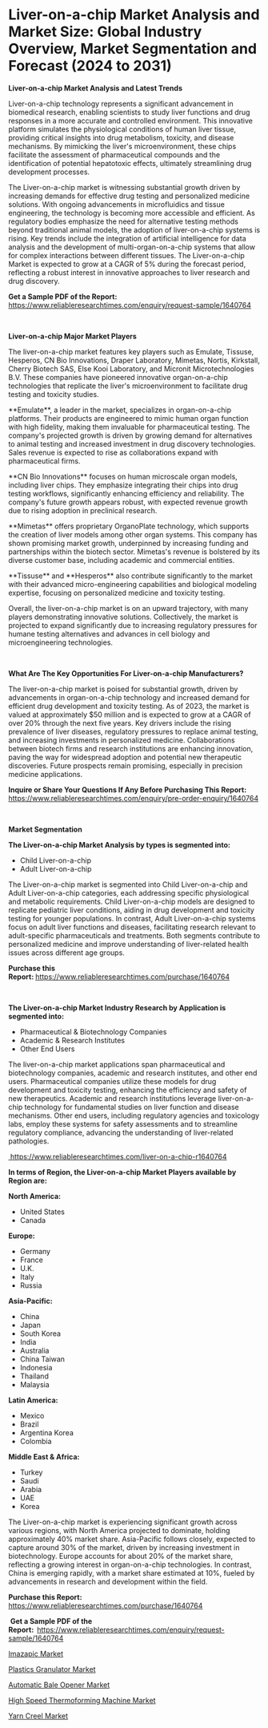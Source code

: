 <p><h1>Liver-on-a-chip Market Analysis and Market Size: Global Industry Overview, Market Segmentation and Forecast (2024 to 2031)</h1></p><p><strong>Liver-on-a-chip Market Analysis and Latest Trends</strong></p>
<p><p>Liver-on-a-chip technology represents a significant advancement in biomedical research, enabling scientists to study liver functions and drug responses in a more accurate and controlled environment. This innovative platform simulates the physiological conditions of human liver tissue, providing critical insights into drug metabolism, toxicity, and disease mechanisms. By mimicking the liver's microenvironment, these chips facilitate the assessment of pharmaceutical compounds and the identification of potential hepatotoxic effects, ultimately streamlining drug development processes.</p><p>The Liver-on-a-chip market is witnessing substantial growth driven by increasing demands for effective drug testing and personalized medicine solutions. With ongoing advancements in microfluidics and tissue engineering, the technology is becoming more accessible and efficient. As regulatory bodies emphasize the need for alternative testing methods beyond traditional animal models, the adoption of liver-on-a-chip systems is rising. Key trends include the integration of artificial intelligence for data analysis and the development of multi-organ-on-a-chip systems that allow for complex interactions between different tissues. The Liver-on-a-chip Market is expected to grow at a CAGR of 5% during the forecast period, reflecting a robust interest in innovative approaches to liver research and drug discovery.</p></p>
<p><strong>Get a Sample PDF of the Report:&nbsp;</strong> <a href="https://www.reliableresearchtimes.com/enquiry/request-sample/1640764?utm_campaign=1940&utm_medium=2&utm_source=Github&utm_content=ia&utm_term=27122024&utm_id=liver-on-a-chip">https://www.reliableresearchtimes.com/enquiry/request-sample/1640764</a></p>
<p>&nbsp;</p>
<p><strong>Liver-on-a-chip Major Market Players</strong></p>
<p><p>The liver-on-a-chip market features key players such as Emulate, Tissuse, Hesperos, CN Bio Innovations, Draper Laboratory, Mimetas, Nortis, Kirkstall, Cherry Biotech SAS, Else Kooi Laboratory, and Micronit Microtechnologies B.V. These companies have pioneered innovative organ-on-a-chip technologies that replicate the liver's microenvironment to facilitate drug testing and toxicity studies.</p><p>**Emulate**, a leader in the market, specializes in organ-on-a-chip platforms. Their products are engineered to mimic human organ function with high fidelity, making them invaluable for pharmaceutical testing. The company's projected growth is driven by growing demand for alternatives to animal testing and increased investment in drug discovery technologies. Sales revenue is expected to rise as collaborations expand with pharmaceutical firms.</p><p>**CN Bio Innovations** focuses on human microscale organ models, including liver chips. They emphasize integrating their chips into drug testing workflows, significantly enhancing efficiency and reliability. The company's future growth appears robust, with expected revenue growth due to rising adoption in preclinical research.</p><p>**Mimetas** offers proprietary OrganoPlate technology, which supports the creation of liver models among other organ systems. This company has shown promising market growth, underpinned by increasing funding and partnerships within the biotech sector. Mimetas's revenue is bolstered by its diverse customer base, including academic and commercial entities.</p><p>**Tissuse** and **Hesperos** also contribute significantly to the market with their advanced micro-engineering capabilities and biological modeling expertise, focusing on personalized medicine and toxicity testing.</p><p>Overall, the liver-on-a-chip market is on an upward trajectory, with many players demonstrating innovative solutions. Collectively, the market is projected to expand significantly due to increasing regulatory pressures for humane testing alternatives and advances in cell biology and microengineering technologies.</p></p>
<p>&nbsp;</p>
<p><strong>What Are The Key Opportunities For Liver-on-a-chip Manufacturers?</strong></p>
<p><p>The liver-on-a-chip market is poised for substantial growth, driven by advancements in organ-on-a-chip technology and increased demand for efficient drug development and toxicity testing. As of 2023, the market is valued at approximately $50 million and is expected to grow at a CAGR of over 20% through the next five years. Key drivers include the rising prevalence of liver diseases, regulatory pressures to replace animal testing, and increasing investments in personalized medicine. Collaborations between biotech firms and research institutions are enhancing innovation, paving the way for widespread adoption and potential new therapeutic discoveries. Future prospects remain promising, especially in precision medicine applications.</p></p>
<p><strong>Inquire or Share Your Questions If Any Before Purchasing This Report:</strong> <a href="https://www.reliableresearchtimes.com/enquiry/pre-order-enquiry/1640764?utm_campaign=1940&utm_medium=2&utm_source=Github&utm_content=ia&utm_term=27122024&utm_id=liver-on-a-chip">https://www.reliableresearchtimes.com/enquiry/pre-order-enquiry/1640764</a></p>
<p>&nbsp;</p>
<p><strong>Market Segmentation</strong></p>
<p><strong>The Liver-on-a-chip Market Analysis by types is segmented into:</strong></p>
<p><ul><li>Child Liver-on-a-chip</li><li>Adult Liver-on-a-chip</li></ul></p>
<p><p>The Liver-on-a-chip market is segmented into Child Liver-on-a-chip and Adult Liver-on-a-chip categories, each addressing specific physiological and metabolic requirements. Child Liver-on-a-chip models are designed to replicate pediatric liver conditions, aiding in drug development and toxicity testing for younger populations. In contrast, Adult Liver-on-a-chip systems focus on adult liver functions and diseases, facilitating research relevant to adult-specific pharmaceuticals and treatments. Both segments contribute to personalized medicine and improve understanding of liver-related health issues across different age groups.</p></p>
<p><strong>Purchase this Report:&nbsp;</strong><a href="https://www.reliableresearchtimes.com/purchase/1640764?utm_campaign=1940&utm_medium=2&utm_source=Github&utm_content=ia&utm_term=27122024&utm_id=liver-on-a-chip">https://www.reliableresearchtimes.com/purchase/1640764</a></p>
<p>&nbsp;</p>
<p><strong>The Liver-on-a-chip Market Industry Research by Application is segmented into:</strong></p>
<p><ul><li>Pharmaceutical & Biotechnology Companies</li><li>Academic & Research Institutes</li><li>Other End Users</li></ul></p>
<p><p>The liver-on-a-chip market applications span pharmaceutical and biotechnology companies, academic and research institutes, and other end users. Pharmaceutical companies utilize these models for drug development and toxicity testing, enhancing the efficiency and safety of new therapeutics. Academic and research institutions leverage liver-on-a-chip technology for fundamental studies on liver function and disease mechanisms. Other end users, including regulatory agencies and toxicology labs, employ these systems for safety assessments and to streamline regulatory compliance, advancing the understanding of liver-related pathologies.</p></p>
<p><a href="https://www.reliableresearchtimes.com/liver-on-a-chip-r1640764?utm_campaign=1940&utm_medium=2&utm_source=Github&utm_content=ia&utm_term=27122024&utm_id=liver-on-a-chip">&nbsp;https://www.reliableresearchtimes.com/liver-on-a-chip-r1640764</a></p>
<p><strong>In terms of Region, the Liver-on-a-chip Market Players available by Region are:</strong></p>
<p>
    <p> <strong> North America: </strong>
        <ul>
            <li>United States</li>
            <li>Canada</li>
        </ul>
        </p> 
    <p> <strong> Europe: </strong>
        <ul>
            <li>Germany</li>
            <li>France</li>
            <li>U.K.</li>
            <li>Italy</li>
            <li>Russia</li>
        </ul>
        </p> 
    <p> <strong> Asia-Pacific: </strong>
        <ul>
            <li>China</li>
            <li>Japan</li>
            <li>South Korea</li>
            <li>India</li>
            <li>Australia</li>
            <li>China Taiwan</li>
            <li>Indonesia</li>
            <li>Thailand</li>
            <li>Malaysia</li>
        </ul>
        </p> 
    <p> <strong> Latin America: </strong>
        <ul>
            <li>Mexico</li>
            <li>Brazil</li>
            <li>Argentina Korea</li>
            <li>Colombia</li>
        </ul>
        </p> 
    <p> <strong> Middle East & Africa: </strong>
        <ul>
            <li>Turkey</li>
            <li>Saudi</li>
            <li>Arabia</li>
            <li>UAE</li>
            <li>Korea</li>
        </ul>
    </p>
    </p>
<p><p>The Liver-on-a-chip market is experiencing significant growth across various regions, with North America projected to dominate, holding approximately 40% market share. Asia-Pacific follows closely, expected to capture around 30% of the market, driven by increasing investment in biotechnology. Europe accounts for about 20% of the market share, reflecting a growing interest in organ-on-a-chip technologies. In contrast, China is emerging rapidly, with a market share estimated at 10%, fueled by advancements in research and development within the field.</p></p>
<p><strong>Purchase this Report: </strong><a href="https://www.reliableresearchtimes.com/purchase/1640764?utm_campaign=1940&utm_medium=2&utm_source=Github&utm_content=ia&utm_term=27122024&utm_id=liver-on-a-chip">https://www.reliableresearchtimes.com/purchase/1640764</a></p>
<p>&nbsp;<strong>Get a Sample PDF of the Report:&nbsp;&nbsp;</strong><a href="https://www.reliableresearchtimes.com/enquiry/request-sample/1640764?utm_campaign=1940&utm_medium=2&utm_source=Github&utm_content=ia&utm_term=27122024&utm_id=liver-on-a-chip">https://www.reliableresearchtimes.com/enquiry/request-sample/1640764</a></p>
<p><strong></strong></p>
<p><p><a href="https://www.linkedin.com/pulse/imazapic-market-trends-strategic-insights-2024-2031-researchive-qvkfe?utm_campaign=1940&utm_medium=2&utm_source=Github&utm_content=ia&utm_term=27122024&utm_id=liver-on-a-chip">Imazapic Market</a></p><p><a href="https://www.linkedin.com/pulse/in-depth-report-plastics-granulator-market-types-applications-hbswf?utm_campaign=1940&utm_medium=2&utm_source=Github&utm_content=ia&utm_term=27122024&utm_id=liver-on-a-chip">Plastics Granulator Market</a></p><p><a href="https://www.linkedin.com/pulse/revenue-generation-insights-automatic-bale-opener-market-hsggf?utm_campaign=1940&utm_medium=2&utm_source=Github&utm_content=ia&utm_term=27122024&utm_id=liver-on-a-chip">Automatic Bale Opener Market</a></p><p><a href="https://www.linkedin.com/pulse/high-speed-thermoforming-machine-market-expected-see-rapid-expansion-ovcqf?utm_campaign=1940&utm_medium=2&utm_source=Github&utm_content=ia&utm_term=27122024&utm_id=liver-on-a-chip">High Speed Thermoforming Machine Market</a></p><p><a href="https://www.linkedin.com/pulse/yarn-creel-market-analysis-future-growth-trends-revenue-projections-xdfyf?utm_campaign=1940&utm_medium=2&utm_source=Github&utm_content=ia&utm_term=27122024&utm_id=liver-on-a-chip">Yarn Creel Market</a></p></p>